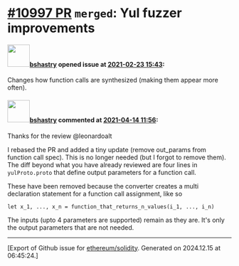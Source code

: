 # [\#10997 PR](https://github.com/ethereum/solidity/pull/10997) `merged`: Yul fuzzer improvements

#### <img src="https://avatars.githubusercontent.com/u/2388185?v=4" width="50">[bshastry](https://github.com/bshastry) opened issue at [2021-02-23 15:43](https://github.com/ethereum/solidity/pull/10997):

Changes how function calls are synthesized (making them appear more often).

#### <img src="https://avatars.githubusercontent.com/u/2388185?v=4" width="50">[bshastry](https://github.com/bshastry) commented at [2021-04-14 11:56](https://github.com/ethereum/solidity/pull/10997#issuecomment-819461257):

Thanks for the review @leonardoalt 

I rebased the PR and added a tiny update (remove out_params from function call spec). This is no longer needed (but I forgot to remove them). The diff beyond what you have already reviewed are four lines in `yulProto.proto` that define output parameters for a function call.

These have been removed because the converter creates a multi declaration statement for a function call assignment, like so

```
let x_1, ..., x_n = function_that_returns_n_values(i_1, ..., i_n)
```

The inputs (upto 4 parameters are supported) remain as they are. It's only the output parameters that are not needed.


-------------------------------------------------------------------------------



[Export of Github issue for [ethereum/solidity](https://github.com/ethereum/solidity). Generated on 2024.12.15 at 06:45:24.]
